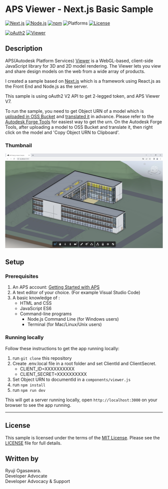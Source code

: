 # APS Viewer - Next.js Basic Sample

[![Next.js](https://img.shields.io/badge/Next.js-13-blue.svg)](https://nodejs.org/)
[![Node.js](https://img.shields.io/badge/Node.js-18.12.1-blue.svg)](https://nodejs.org/)
[![npm](https://img.shields.io/badge/npm-8.19.2-green.svg)](https://www.npmjs.com/)
![Platforms](https://img.shields.io/badge/platform-windows%20%7C%20osx%20%7C%20linux-lightgray.svg)
[![License](http://img.shields.io/:license-mit-blue.svg)](http://opensource.org/licenses/MIT)

[![oAuth2](https://img.shields.io/badge/oAuth2-v2-green.svg)](http://developer.autodesk.com/)
[![Viewer](https://img.shields.io/badge/Viewer-v7.0-green.svg)](http://developer.autodesk.com/) 

## Description

APS(Autodesk Platform Services) [Viewer](https://aps.autodesk.com/en/docs/viewer/v7/developers_guide/overview/) is a WebGL-based, client-side JavaScript library for 3D and 2D model rendering. The Viewer lets you view and share design models on the web from a wide array of products.

I created a sample based on [Next.js](https://nextjs.org/) which is a framework using React.js as the Front End and Node.js as the server.

This sample is using oAuth2 V2 API to get 2-legged token, and APS Viewer V7.

To run the sample, you need to get Object URN of a model which is [uploaded in OSS Bucket](https://aps.autodesk.com/en/docs/data/v2/developers_guide/overview/) and [translated it](https://aps.autodesk.com/en/docs/model-derivative/v2/developers_guide/overview/) in advance.
Please refer to the [Autodesk Forge Tools](https://marketplace.visualstudio.com/items?itemName=petrbroz.vscode-forge-tools) for easiest way to get the urn.
On the Autodesk Forge Tools, after uploading a model to OSS Bucket and translate it, then right click on the model and 'Copy Object URN to Clipboard'.   

### Thumbnail

![thumbnail](/thumbnail.png) 

## Setup

### Prerequisites

1. An APS account: [Getting Started with APS](https://aps.autodesk.com/developer/getting-started)
2. A text editor of your choice. (For example Visual Studio Code)
3. A basic knowledge of :
    - HTML and CSS
    - JavaScript ES6
    - Command-line programs
      - Node.js Command Line (for Windows users)
      - Terminal (for Mac/Linux/Unix users)

### Running locally

Follow these instructions to get the app running locally:

1. run `git clone` this repository
2. Create .env.local file in a root folder and set ClientId and ClientSecret.
    - CLIENT_ID=XXXXXXXXXX    
    - CLIENT_SECRET=XXXXXXXXXX
3. Set Object URN to documentId in a `components/viewer.js`
4. run `npm install`
5. run `npm run dev`

This will get a server running locally, open `http://localhost:3000` on your browser to see the app running.

--------

## License

This sample is licensed under the terms of the [MIT License](http://opensource.org/licenses/MIT).
Please see the [LICENSE](LICENSE) file for full details.


## Written by

Ryuji Ogasawara. <br /> 
Developer Advocate <br />
Developer Advocacy & Support <br />

